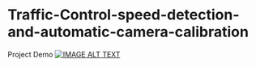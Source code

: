# Traffic-Control-speed-detection-and-automatic-camera-calibration

Project Demo
[![IMAGE ALT TEXT](http://img.youtube.com/vi/KfYuzF36MdQ/0.jpg)](http://www.youtube.com/watch?v=KfYuzF36MdQ "Automatic Camera Calibration For Speed Detection")


